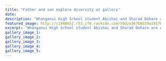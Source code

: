 ```yaml
---
title: "Father and son explore diversity at gallery"
date: 
description: "Whanganui High School student Abishai and Sharad Dohare are exhibiting their drawing and photography talents at Whanganui Fine Arts Gallery..."
featured_image: http://c1940652.r52.cf0.rackcdn.com/59d2e367b8d39a1917000668/Abishai--dad-chron-30-sept.jpg
excerpt: "Whanganui High School student Abishai and Sharad Dohare are exhibiting their drawing and photography talents at Whanganui Fine Arts Gallery."
gallery_image_1: 
gallery_image_2: 
gallery_image_3: 
gallery_image_4: 
gallery_image_5: 
---
```

